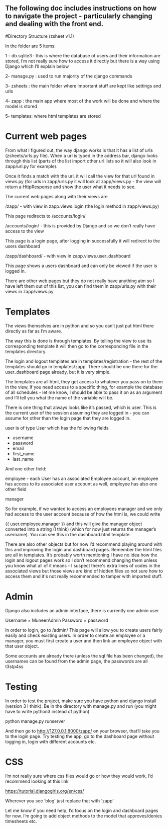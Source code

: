 ## The following doc includes instructions on how to navigate the project - particularly changing and dealing with the front end.

#Directory Structure (zsheet v1.1)

In the folder are 5 items:

1 - db.sqlite3 : this is where the database of users and their information are stored, I’m not really sure how to access it directly but there is a way using Django which I’ll explain below

2- manage.py : used to run majority of the django commands

3- zsheets : the main folder where important stuff are kept like settings and urls

4- zapp : the main app where most of the work will be done and where the model is stored

5- templates: where html templates are stored


# Current web pages

From what I figured out, the way django works is that it has a list of urls (zsheets/urls.py file). When a url is typed in the address bar, django looks through this list (parts of the list import other url lists so it will also look in zapp/url.py for example). 

Once it finds a match with the url, it will call the view for that url found in views.py (for urls in zapp/urls.py it will look at zapp/views.py - the view will return a HttpResponse and show the user what it needs to see.

The current web pages along with their views are

/zapp/ - with view in zapp.views.login (the login method in zapp/views.py)

This page redirects to /accounts/login/

/accounts/login/ - this is provided by Django and so we don’t really have access to the view

This page is a login page, after logging in successfully it will redirect to the users dashboard

/zapp/dashboard/ - with view in zapp.views.user_dashboard

This page shows a users dashboard and can only be viewed if the user is logged in.

There are other web pages but they do not really have anything atm so I have left them out of this list, you can find them in zapp/urls.py with their views in zapp/views.py

# Templates

The views themselves are in python and so you can’t just put html there directly as far as I’m aware.

The way this is done is through templates. By telling the view to use its corresponding template it will then go to the corresponding file in the templates directory.

The login and logout templates are in templates/registration - the rest of the templates should go in templates/zapp. There should be one there for the user_dashboard page already, but it is very simple.

The templates are all html, they get access to whatever you pass on to them in the view, if you need access to a specific thing, for example the database of all schedules - let me know, I should be able to pass it on as an argument and I’ll tell you what the name of the variable will be.

There is one thing that always looks like it’s passed, which is user. This is the current user of the session assuming they are logged in - you can assume for other than the login page that they are logged in.

user is of type User which has the following fields

* username
* password
* email
* first_name
* last_name

And one other field:

employee - each User has an associated Employee account, an employee has access to its associated user account as well, employee has also one other field

manager


So for example, if we wanted to access an employees manager and we only had access to the user account because of how the html is, we could write

{{ user.employee.manager }} and this will give the manager object converted into a string  (I think) (which for now just returns the manager’s username). You can see this in the dashboard.html template.

There are also other objects but for now I’d recommend playing around with this and improving the login and dashboard pages. Remember the html files are all in templates. It’s probably worth mentioning I have no idea how the login and logout pages work so I don’t recommend changing them unless you know what all of it means - I suspect there's extra lines of codes in the associated views but those views are kind of hidden files so not sure how to access them and it's not really recommended to tamper with imported stuff.

# Admin

Django also includes an admin interface, there is currently one admin user

Username = MuneerAdmin
Password = password

In order to login, go to /admin/
This page will allow you to create users fairly easily and check existing users. In order to create an employee or a manager, you must first create a user and then link an employee object with that user object.

Some accounts are already there (unless the sql file has been changed), the usernames can be found from the admin page, the passwords are all t3stp4ss


# Testing

In order to test the project, make sure you have python and django install (version 3 I think).
Be in the directory with manage.py and run (you might have to write python3 instead of python)

python manage.py runserver

And then go to http://127.0.0.1:8000/zapp/ on your browser, that’ll take you to the login page. Try testing the app, go to the dashboard page without logging in, login with different accounts etc.

# CSS

I’m not really sure where css files would go or how they would work, I’d recommend looking at this link

https://tutorial.djangogirls.org/en/css/

Wherever you see ‘blog’ just replace that with ‘zapp’

Let me know if you need help, I’d focus on the login and dashboard pages for now. I’m going to add object methods to the model that approves/denies timesheets etc.
